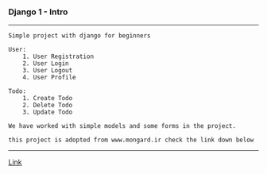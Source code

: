 ### Django 1 - Intro

---
```text
Simple project with django for beginners

User:
    1. User Registration
    2. User Login
    3. User Logout
    4. User Profile

Todo:
    1. Create Todo
    2. Delete Todo
    3. Update Todo

We have worked with simple models and some forms in the project.

this project is adopted from www.mongard.ir check the link down below
```
---
[Link](https://www.mongard.ir/courses/django-beginners/)